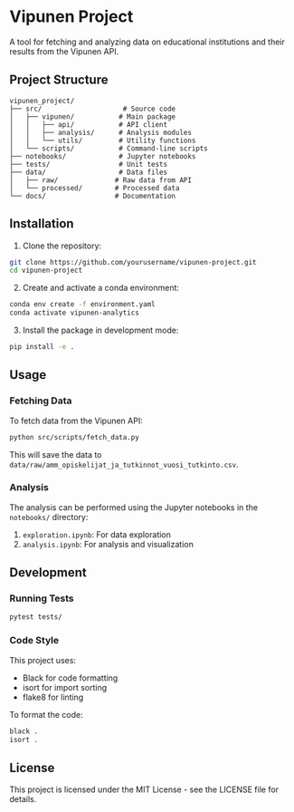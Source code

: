 # Vipunen Project

A tool for fetching and analyzing data on educational institutions and their results from the Vipunen API.

## Project Structure

```
vipunen_project/
├── src/                    # Source code
│   ├── vipunen/           # Main package
│   │   ├── api/           # API client
│   │   ├── analysis/      # Analysis modules
│   │   └── utils/         # Utility functions
│   └── scripts/           # Command-line scripts
├── notebooks/             # Jupyter notebooks
├── tests/                 # Unit tests
├── data/                  # Data files
│   ├── raw/              # Raw data from API
│   └── processed/        # Processed data
└── docs/                 # Documentation
```

## Installation

1. Clone the repository:
```bash
git clone https://github.com/yourusername/vipunen-project.git
cd vipunen-project
```

2. Create and activate a conda environment:
```bash
conda env create -f environment.yaml
conda activate vipunen-analytics
```

3. Install the package in development mode:
```bash
pip install -e .
```

## Usage

### Fetching Data

To fetch data from the Vipunen API:

```bash
python src/scripts/fetch_data.py
```

This will save the data to `data/raw/amm_opiskelijat_ja_tutkinnot_vuosi_tutkinto.csv`.

### Analysis

The analysis can be performed using the Jupyter notebooks in the `notebooks/` directory:

1. `exploration.ipynb`: For data exploration
2. `analysis.ipynb`: For analysis and visualization

## Development

### Running Tests

```bash
pytest tests/
```

### Code Style

This project uses:
- Black for code formatting
- isort for import sorting
- flake8 for linting

To format the code:

```bash
black .
isort .
```

## License

This project is licensed under the MIT License - see the LICENSE file for details. 